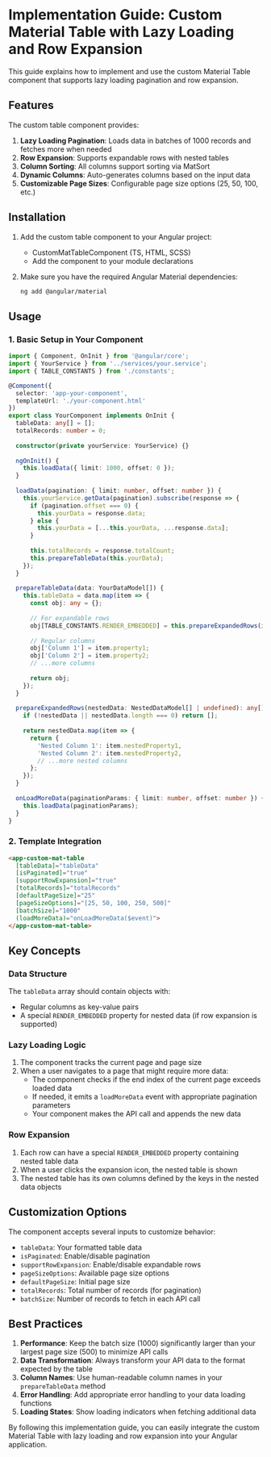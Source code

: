 # Implementation Guide: Custom Material Table with Lazy Loading and Row Expansion

This guide explains how to implement and use the custom Material Table component that supports lazy loading pagination and row expansion.

## Features

The custom table component provides:

1. **Lazy Loading Pagination**: Loads data in batches of 1000 records and fetches more when needed
2. **Row Expansion**: Supports expandable rows with nested tables
3. **Column Sorting**: All columns support sorting via MatSort
4. **Dynamic Columns**: Auto-generates columns based on the input data
5. **Customizable Page Sizes**: Configurable page size options (25, 50, 100, etc.)

## Installation

1. Add the custom table component to your Angular project:
   - CustomMatTableComponent (TS, HTML, SCSS)
   - Add the component to your module declarations

2. Make sure you have the required Angular Material dependencies:
   ```bash
   ng add @angular/material
   ```

## Usage

### 1. Basic Setup in Your Component

```typescript
import { Component, OnInit } from '@angular/core';
import { YourService } from '../services/your.service';
import { TABLE_CONSTANTS } from './constants';

@Component({
  selector: 'app-your-component',
  templateUrl: './your-component.html'
})
export class YourComponent implements OnInit {
  tableData: any[] = [];
  totalRecords: number = 0;
  
  constructor(private yourService: YourService) {}
  
  ngOnInit() {
    this.loadData({ limit: 1000, offset: 0 });
  }
  
  loadData(pagination: { limit: number, offset: number }) {
    this.yourService.getData(pagination).subscribe(response => {
      if (pagination.offset === 0) {
        this.yourData = response.data;
      } else {
        this.yourData = [...this.yourData, ...response.data];
      }
      
      this.totalRecords = response.totalCount;
      this.prepareTableData(this.yourData);
    });
  }
  
  prepareTableData(data: YourDataModel[]) {
    this.tableData = data.map(item => {
      const obj: any = {};
      
      // For expandable rows
      obj[TABLE_CONSTANTS.RENDER_EMBEDDED] = this.prepareExpandedRows(item.nestedData);
      
      // Regular columns
      obj['Column 1'] = item.property1;
      obj['Column 2'] = item.property2;
      // ...more columns
      
      return obj;
    });
  }
  
  prepareExpandedRows(nestedData: NestedDataModel[] | undefined): any[] {
    if (!nestedData || nestedData.length === 0) return [];
    
    return nestedData.map(item => {
      return {
        'Nested Column 1': item.nestedProperty1,
        'Nested Column 2': item.nestedProperty2,
        // ...more nested columns
      };
    });
  }
  
  onLoadMoreData(paginationParams: { limit: number, offset: number }) {
    this.loadData(paginationParams);
  }
}
```

### 2. Template Integration

```html
<app-custom-mat-table 
  [tableData]="tableData" 
  [isPaginated]="true"
  [supportRowExpansion]="true"
  [totalRecords]="totalRecords"
  [defaultPageSize]="25"
  [pageSizeOptions]="[25, 50, 100, 250, 500]"
  [batchSize]="1000"
  (loadMoreData)="onLoadMoreData($event)">
</app-custom-mat-table>
```

## Key Concepts

### Data Structure

The `tableData` array should contain objects with:
- Regular columns as key-value pairs
- A special `RENDER_EMBEDDED` property for nested data (if row expansion is supported)

### Lazy Loading Logic

1. The component tracks the current page and page size
2. When a user navigates to a page that might require more data:
   - The component checks if the end index of the current page exceeds loaded data
   - If needed, it emits a `loadMoreData` event with appropriate pagination parameters
   - Your component makes the API call and appends the new data

### Row Expansion

1. Each row can have a special `RENDER_EMBEDDED` property containing nested table data
2. When a user clicks the expansion icon, the nested table is shown
3. The nested table has its own columns defined by the keys in the nested data objects

## Customization Options

The component accepts several inputs to customize behavior:

- `tableData`: Your formatted table data
- `isPaginated`: Enable/disable pagination
- `supportRowExpansion`: Enable/disable expandable rows
- `pageSizeOptions`: Available page size options
- `defaultPageSize`: Initial page size
- `totalRecords`: Total number of records (for pagination)
- `batchSize`: Number of records to fetch in each API call

## Best Practices

1. **Performance**: Keep the batch size (1000) significantly larger than your largest page size (500) to minimize API calls
2. **Data Transformation**: Always transform your API data to the format expected by the table
3. **Column Names**: Use human-readable column names in your `prepareTableData` method
4. **Error Handling**: Add appropriate error handling to your data loading functions
5. **Loading States**: Show loading indicators when fetching additional data

By following this implementation guide, you can easily integrate the custom Material Table with lazy loading and row expansion into your Angular application.